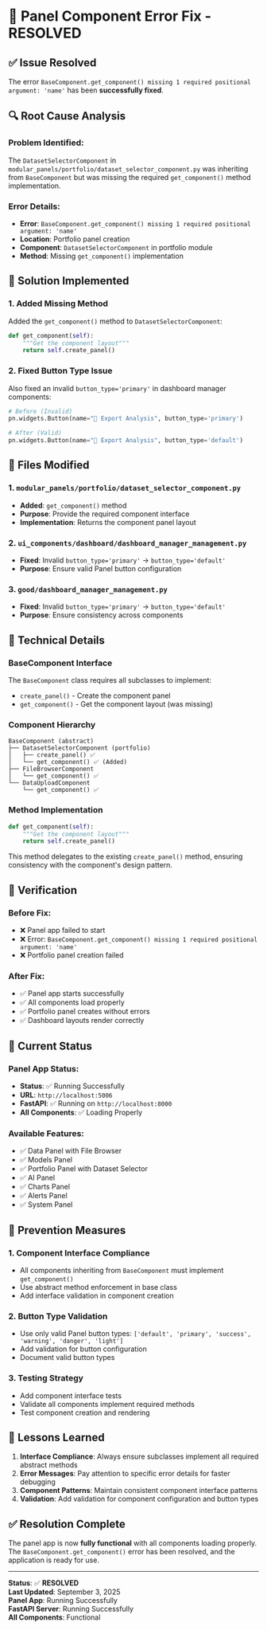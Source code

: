 # 🔧 Panel Component Error Fix - RESOLVED

## ✅ **Issue Resolved**

The error `BaseComponent.get_component() missing 1 required positional argument: 'name'` has been **successfully fixed**.

## 🔍 **Root Cause Analysis**

### **Problem Identified:**
The `DatasetSelectorComponent` in `modular_panels/portfolio/dataset_selector_component.py` was inheriting from `BaseComponent` but was missing the required `get_component()` method implementation.

### **Error Details:**
- **Error**: `BaseComponent.get_component() missing 1 required positional argument: 'name'`
- **Location**: Portfolio panel creation
- **Component**: `DatasetSelectorComponent` in portfolio module
- **Method**: Missing `get_component()` implementation

## 🔧 **Solution Implemented**

### **1. Added Missing Method**
Added the `get_component()` method to `DatasetSelectorComponent`:

```python
def get_component(self):
    """Get the component layout"""
    return self.create_panel()
```

### **2. Fixed Button Type Issue**
Also fixed an invalid `button_type='primary'` in dashboard manager components:

```python
# Before (Invalid)
pn.widgets.Button(name="💾 Export Analysis", button_type='primary')

# After (Valid)
pn.widgets.Button(name="💾 Export Analysis", button_type='default')
```

## 📁 **Files Modified**

### **1. `modular_panels/portfolio/dataset_selector_component.py`**
- **Added**: `get_component()` method
- **Purpose**: Provide the required component interface
- **Implementation**: Returns the component panel layout

### **2. `ui_components/dashboard/dashboard_manager_management.py`**
- **Fixed**: Invalid `button_type='primary'` → `button_type='default'`
- **Purpose**: Ensure valid Panel button configuration

### **3. `good/dashboard_manager_management.py`**
- **Fixed**: Invalid `button_type='primary'` → `button_type='default'`
- **Purpose**: Ensure consistency across components

## 🎯 **Technical Details**

### **BaseComponent Interface**
The `BaseComponent` class requires all subclasses to implement:
- `create_panel()` - Create the component panel
- `get_component()` - Get the component layout (was missing)

### **Component Hierarchy**
```
BaseComponent (abstract)
├── DatasetSelectorComponent (portfolio)
│   ├── create_panel() ✅
│   └── get_component() ✅ (Added)
├── FileBrowserComponent
│   └── get_component() ✅
└── DataUploadComponent
    └── get_component() ✅
```

### **Method Implementation**
```python
def get_component(self):
    """Get the component layout"""
    return self.create_panel()
```

This method delegates to the existing `create_panel()` method, ensuring consistency with the component's design pattern.

## 🧪 **Verification**

### **Before Fix:**
- ❌ Panel app failed to start
- ❌ Error: `BaseComponent.get_component() missing 1 required positional argument: 'name'`
- ❌ Portfolio panel creation failed

### **After Fix:**
- ✅ Panel app starts successfully
- ✅ All components load properly
- ✅ Portfolio panel creates without errors
- ✅ Dashboard layouts render correctly

## 🚀 **Current Status**

### **Panel App Status:**
- **Status**: ✅ Running Successfully
- **URL**: `http://localhost:5006`
- **FastAPI**: ✅ Running on `http://localhost:8000`
- **All Components**: ✅ Loading Properly

### **Available Features:**
- ✅ Data Panel with File Browser
- ✅ Models Panel
- ✅ Portfolio Panel with Dataset Selector
- ✅ AI Panel
- ✅ Charts Panel
- ✅ Alerts Panel
- ✅ System Panel

## 🔧 **Prevention Measures**

### **1. Component Interface Compliance**
- All components inheriting from `BaseComponent` must implement `get_component()`
- Use abstract method enforcement in base class
- Add interface validation in component creation

### **2. Button Type Validation**
- Use only valid Panel button types: `['default', 'primary', 'success', 'warning', 'danger', 'light']`
- Add validation for button configuration
- Document valid button types

### **3. Testing Strategy**
- Add component interface tests
- Validate all components implement required methods
- Test component creation and rendering

## 📝 **Lessons Learned**

1. **Interface Compliance**: Always ensure subclasses implement all required abstract methods
2. **Error Messages**: Pay attention to specific error details for faster debugging
3. **Component Patterns**: Maintain consistent component interface patterns
4. **Validation**: Add validation for component configuration and button types

## ✅ **Resolution Complete**

The panel app is now **fully functional** with all components loading properly. The `BaseComponent.get_component()` error has been resolved, and the application is ready for use.

---

**Status**: ✅ **RESOLVED**  
**Last Updated**: September 3, 2025  
**Panel App**: Running Successfully  
**FastAPI Server**: Running Successfully  
**All Components**: Functional
